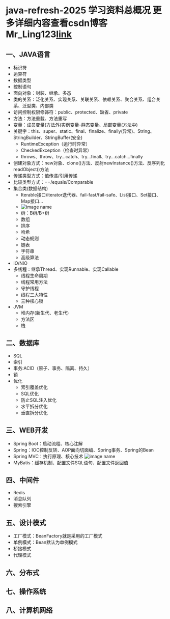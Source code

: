 # java-refresh-2025 学习资料总概况 更多详细内容查看csdn博客Mr_Ling123[link](https://blog.csdn.net/Mr_Ling123/article/details/129375387)
## 一、JAVA语言
- 标识符
- 运算符
- 数据类型
- 控制语句
- 面向对象：封装、继承、多态
- 类的关系：泛化关系、实现关系、关联关系、依赖关系、聚合关系、组合关系、泛型类、内部类
- 访问控制权限修饰符：public、protected、缺省、private
- 方法：方法重载、方法重写
- 变量：成员变量(方法外)实例变量-静态变量、局部变量(方法中)
- 关键字：this、super、static、final、finalize、finally(异常)、String、StringBuilder、StringBuffer(安全)
	- RuntimeException（运行时异常）
	- CheckedException（检查时异常）
	- throws、throw、try...catch、try...finall、try...catch...finally
- 创建对象方式：new对象、clone()方法、反射newInstance()方法、反序列化readObject()方法
- 传递类型方式：值传递/引用传递
- 比较类型方式：==/equals/Comparable
- 集合类(数据结构)
	- Iterable接口/iterator迭代器、fail-fast/fail-safe、List接口、Set接口、Map接口... 	
	- ![image name](https://i-blog.csdnimg.cn/blog_migrate/b5c96640fe3473d593bbf4f07a8147e3.png)
	- 树：B树/B+树
 	- 数组
  	- 排序
  	- 哈希
  	- 动态规则
  	- 链表
  	- 字符串
  	- 高级算法
- IO/NIO
- 多线程：继承Thread、实现Runnable、实现Callable
  	- 线程生命周期
  	- 线程常用方法
  	- 守护线程
  	- 线程三大特性
  	- 三种核心锁
- JVM
	- 堆内存(新生代、老生代)
 	- 方法区
	- 栈 
## 二、数据库
- SQL
- 索引
- 事务:ACID（原子、事务、隔离、持久）
- 锁
- 优化
	- 索引覆盖优化
   	- SQL优化
   	- 防止SQL注入优化
   	- 水平拆分优化
   	- 垂直拆分优化 
## 三、WEB开发
- Spring Boot：启动流程、核心注解
- Spring：IOC控制反转、AOP面向切面编、Spring事务、Spring的Bean
- Spring MVC：执行原理、核心技术
  ![image name](https://i-blog.csdnimg.cn/blog_migrate/84a04a440db0e9f9b4bdb1b32d89ea8e.png)
- MyBatis：缓存机制、配置文件SQL语句、配置文件返回值
## 四、中间件
- Redis
- 消息队列
- 搜索引擎
## 五、设计模式
- 工厂模式：BeanFactory就是采用的工厂模式
- 单例模式：Bean默认为单例模式
- 桥接模式
- 代理模式
## 六、分布式
## 七、操作系统
## 八、计算机网络
